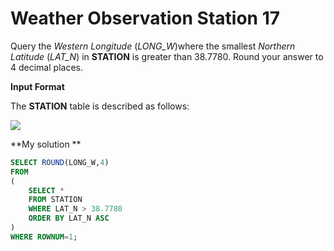 ﻿# Weather Observation Station 17

Query the _Western Longitude_ (_LONG_W_)where the smallest _Northern Latitude_ (_LAT_N_) in **STATION** is greater than 38.7780. Round your answer to 4 decimal places.

**Input Format**

The  **STATION**  table is described as follows:

![](https://s3.amazonaws.com/hr-challenge-images/9336/1449345840-5f0a551030-Station.jpg)

**My solution **
```sql
SELECT ROUND(LONG_W,4)
FROM
(
    SELECT *
    FROM STATION
    WHERE LAT_N > 38.7780
    ORDER BY LAT_N ASC
)
WHERE ROWNUM=1;
```




